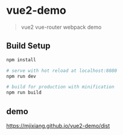 # vue2-demo

> vue2 vue-router webpack demo

## Build Setup

``` bash
npm install

# serve with hot reload at localhost:8080
npm run dev

# build for production with minification
npm run build
```

## demo
https://mjixiang.github.io/vue2-demo/dist